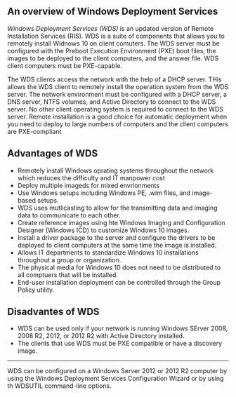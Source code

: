 ## An overview of Windows Deployment Services

_Windows Deployment Services (WDS)_ is an updated version of Remote Installation
Services (RIS). WDS is a suite of components that allows you to remotely install
Widnows 10 on client comuters. The WDS server must be configured with the
Preboot Execution Environment (PXE) boot files, the images to be deployed to the
client computers, and the answer file. WDS client computers must be PXE-capable.

The WDS clients access the network with the help of a DHCP server. THis allows
the WDS client to remotely install the operation system from the WDS server. The
network environment must be configured with a DHCP server, a DNS server, NTFS
volumes, and Active Directory to connect to the WDS server. No other client
operating system is required to connect to the WDS server. Remote installation
is a good choice for automatic deployment when you need to deploy to large
numbers of computers and the client computers are PXE-compliant

## Advantages of WDS

+ Remotely install Windows oprating systems throughout the network which reduces
  the difficulty and IT manpower cost
+ Deploy multiple imageds for mixed envrionments
+ Use Windows setups including Windows PE, .wim files, and image-based setups.
+ WDS uses mutlicasting to allow for the transmitting data and imaging data to
  communicate to each other.
+ Create reference images using hte Windows Imaging and Configuration Designer
  (Windows ICD) to customize Windows 10 images.
+ Install a driver package to the server and configure the drivers to be
  deployed to client computers at the same time the image is installed.
+ Allows IT departments to standardize Windows 10 installations throughout a
  group or organization.
+ The physical media for Windows 10 does not need to be distributed to all
  comptuers that will be installed.
+ End-user installation deployment can be controlled through the Group Policy
  utility. 

## Disadvantes of WDS

+ WDS can be used only if your network is running Windows SErver 2008, 2008 R2,
  2012, or 2012 R2 with Active Directory installed.
+ The clients that use WDS must be PXE compatible or have a discovery image.

---

WDS can be configured on a Windows Server 2012 or 2012 R2 computer by using the
Windows Deployment Services Configuration Wizard or by using th WDSUTIL
command-line options.
